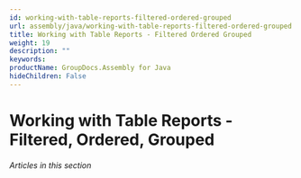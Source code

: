 ```yaml
---
id: working-with-table-reports-filtered-ordered-grouped
url: assembly/java/working-with-table-reports-filtered-ordered-grouped
title: Working with Table Reports - Filtered Ordered Grouped
weight: 19
description: ""
keywords: 
productName: GroupDocs.Assembly for Java
hideChildren: False
---
```

# Working with Table Reports - Filtered, Ordered, Grouped

###### Articles in this section
